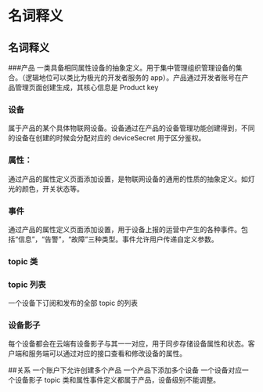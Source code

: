 # 名词释义

## 名词释义
###产品
一类具备相同属性设备的抽象定义。用于集中管理组织管理设备的集合。（逻辑地位可以类比为极光的开发者服务的 app）。产品通过开发者账号在产品管理页面创建生成，其核心信息是 Product key 

### 设备
属于产品的某个具体物联网设备。设备通过在产品的设备管理功能创建得到，不同的设备在创建的时候会分配对应的 deviceSecret 用于区分鉴权。

### 属性：
通过产品的属性定义页面添加设置，是物联网设备的通用的性质的抽象定义。如灯光的颜色，开关状态等。

### 事件
通过产品的属性定义页面添加设置，用于设备上报的运营中产生的各种事件。包括“信息”，“告警”，“故障”三种类型。事件允许用户传递自定义参数。

### topic 类


### topic 列表
一个设备下订阅和发布的全部 topic 的列表

### 设备影子
每个设备都会在云端有设备影子与其一一对应，用于同步存储设备属性和状态。客户端和服务端可以通过对应的接口查看和修改设备的属性。


##关系
一个账户下允许创建多个产品
一个产品下添加多个设备
一个设备对应一个设备影子
topic 类和属性事件定义都属于产品，设备级别不能调整。